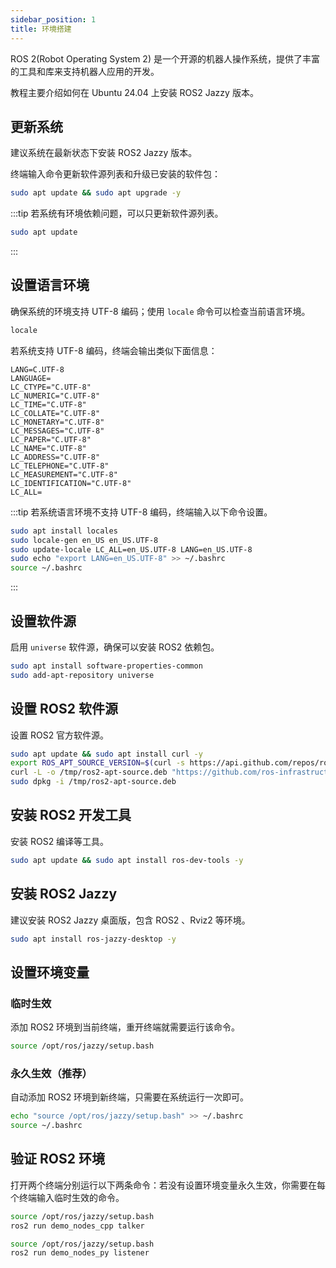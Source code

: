 ```yaml
---
sidebar_position: 1
title: 环境搭建
---
```


ROS 2(Robot Operating System 2) 是一个开源的机器人操作系统，提供了丰富的工具和库来支持机器人应用的开发。

教程主要介绍如何在 Ubuntu 24.04 上安装 ROS2 Jazzy 版本。

## 更新系统

建议系统在最新状态下安装 ROS2 Jazzy 版本。

终端输入命令更新软件源列表和升级已安装的软件包：

```bash
sudo apt update && sudo apt upgrade -y
```

:::tip
若系统有环境依赖问题，可以只更新软件源列表。

```bash
sudo apt update
```
:::

## 设置语言环境

确保系统的环境支持 UTF-8 编码；使用 `locale` 命令可以检查当前语言环境。

```bash
locale
```
若系统支持 UTF-8 编码，终端会输出类似下面信息：
```
LANG=C.UTF-8
LANGUAGE=
LC_CTYPE="C.UTF-8"
LC_NUMERIC="C.UTF-8"
LC_TIME="C.UTF-8"
LC_COLLATE="C.UTF-8"
LC_MONETARY="C.UTF-8"
LC_MESSAGES="C.UTF-8"
LC_PAPER="C.UTF-8"
LC_NAME="C.UTF-8"
LC_ADDRESS="C.UTF-8"
LC_TELEPHONE="C.UTF-8"
LC_MEASUREMENT="C.UTF-8"
LC_IDENTIFICATION="C.UTF-8"
LC_ALL=
```

:::tip
若系统语言环境不支持 UTF-8 编码，终端输入以下命令设置。
```bash
sudo apt install locales
sudo locale-gen en_US en_US.UTF-8
sudo update-locale LC_ALL=en_US.UTF-8 LANG=en_US.UTF-8
sudo echo "export LANG=en_US.UTF-8" >> ~/.bashrc
source ~/.bashrc
```
:::

## 设置软件源

启用 `universe` 软件源，确保可以安装 ROS2 依赖包。

```bash
sudo apt install software-properties-common
sudo add-apt-repository universe
```

## 设置 ROS2 软件源

设置 ROS2 官方软件源。

```bash
sudo apt update && sudo apt install curl -y
export ROS_APT_SOURCE_VERSION=$(curl -s https://api.github.com/repos/ros-infrastructure/ros-apt-source/releases/latest | grep -F "tag_name" | awk -F\" '{print $4}')
curl -L -o /tmp/ros2-apt-source.deb "https://github.com/ros-infrastructure/ros-apt-source/releases/download/${ROS_APT_SOURCE_VERSION}/ros2-apt-source_${ROS_APT_SOURCE_VERSION}.$(. /etc/os-release && echo $VERSION_CODENAME)_all.deb"
sudo dpkg -i /tmp/ros2-apt-source.deb
```

## 安装 ROS2 开发工具

安装 ROS2 编译等工具。

```bash
sudo apt update && sudo apt install ros-dev-tools -y
```

## 安装 ROS2 Jazzy

建议安装 ROS2 Jazzy 桌面版，包含 ROS2 、Rviz2 等环境。

```bash
sudo apt install ros-jazzy-desktop -y
```

## 设置环境变量

### 临时生效

添加 ROS2 环境到当前终端，重开终端就需要运行该命令。

```bash
source /opt/ros/jazzy/setup.bash
```

### 永久生效（推荐）

自动添加 ROS2 环境到新终端，只需要在系统运行一次即可。

```bash
echo "source /opt/ros/jazzy/setup.bash" >> ~/.bashrc
source ~/.bashrc
```

## 验证 ROS2 环境

打开两个终端分别运行以下两条命令：若没有设置环境变量永久生效，你需要在每个终端输入临时生效的命令。

```bash
source /opt/ros/jazzy/setup.bash
ros2 run demo_nodes_cpp talker
```

```bash
source /opt/ros/jazzy/setup.bash
ros2 run demo_nodes_py listener
```